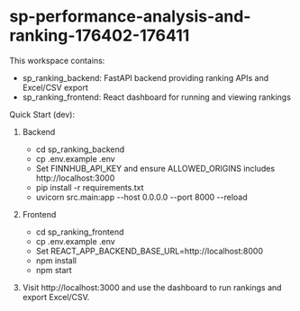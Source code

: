 # sp-performance-analysis-and-ranking-176402-176411

This workspace contains:
- sp_ranking_backend: FastAPI backend providing ranking APIs and Excel/CSV export
- sp_ranking_frontend: React dashboard for running and viewing rankings

Quick Start (dev):
1) Backend
   - cd sp_ranking_backend
   - cp .env.example .env
   - Set FINNHUB_API_KEY and ensure ALLOWED_ORIGINS includes http://localhost:3000
   - pip install -r requirements.txt
   - uvicorn src.main:app --host 0.0.0.0 --port 8000 --reload

2) Frontend
   - cd sp_ranking_frontend
   - cp .env.example .env
   - Set REACT_APP_BACKEND_BASE_URL=http://localhost:8000
   - npm install
   - npm start

3) Visit http://localhost:3000 and use the dashboard to run rankings and export Excel/CSV.